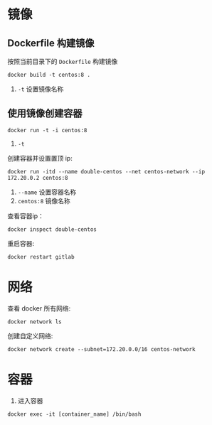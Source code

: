 



# 镜像

## Dockerfile 构建镜像

按照当前目录下的 `Dockerfile` 构建镜像

```
docker build -t centos:8 .
```

1. `-t` 设置镜像名称

## 使用镜像创建容器

```
docker run -t -i centos:8
```

1. `-t`

创建容器并设置置顶 ip:

```
docker run -itd --name double-centos --net centos-network --ip 172.20.0.2 centos:8
```

1. `--name` 设置容器名称
2. `centos:8` 镜像名称

查看容器ip：

```
docker inspect double-centos
```

重启容器:

```
docker restart gitlab
```


# 网络

查看 docker 所有网络:

```
docker network ls
```

创建自定义网络:

```
docker network create --subnet=172.20.0.0/16 centos-network
```

# 容器

1. 进入容器

```
docker exec -it [container_name] /bin/bash
```
